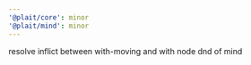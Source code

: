 ```yaml
---
'@plait/core': minor
'@plait/mind': minor
---
```


resolve inflict between with-moving and with node dnd of mind
